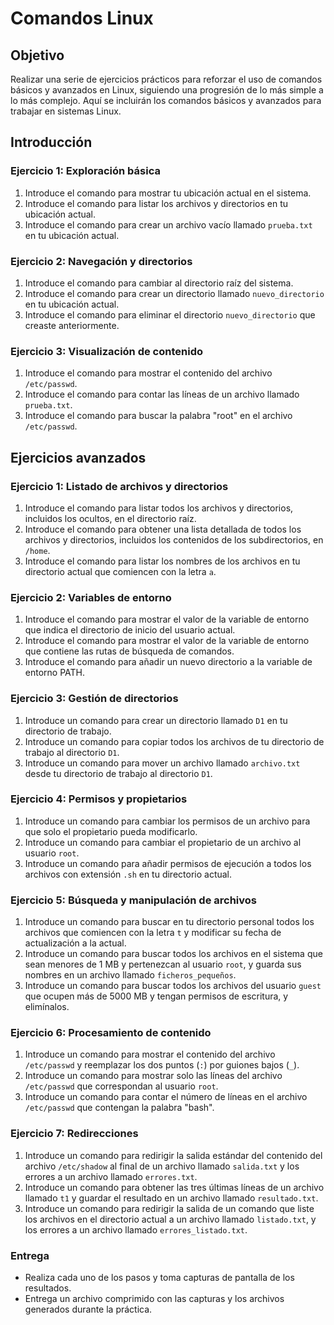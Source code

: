 # Comandos Linux

## Objetivo
Realizar una serie de ejercicios prácticos para reforzar el uso de comandos básicos y avanzados en Linux, siguiendo una progresión de lo más simple a lo más complejo.
Aquí se incluirán los comandos básicos y avanzados para trabajar en sistemas Linux.

## Introducción

### Ejercicio 1: Exploración básica
1. Introduce el comando para mostrar tu ubicación actual en el sistema.
2. Introduce el comando para listar los archivos y directorios en tu ubicación actual.
3. Introduce el comando para crear un archivo vacío llamado `prueba.txt` en tu ubicación actual.

### Ejercicio 2: Navegación y directorios
1. Introduce el comando para cambiar al directorio raíz del sistema.
2. Introduce el comando para crear un directorio llamado `nuevo_directorio` en tu ubicación actual.
3. Introduce el comando para eliminar el directorio `nuevo_directorio` que creaste anteriormente.

### Ejercicio 3: Visualización de contenido
1. Introduce el comando para mostrar el contenido del archivo `/etc/passwd`.
2. Introduce el comando para contar las líneas de un archivo llamado `prueba.txt`.
3. Introduce el comando para buscar la palabra "root" en el archivo `/etc/passwd`.


## Ejercicios avanzados

### Ejercicio 1: Listado de archivos y directorios
1. Introduce el comando para listar todos los archivos y directorios, incluidos los ocultos, en el directorio raíz.
2. Introduce el comando para obtener una lista detallada de todos los archivos y directorios, incluidos los contenidos de los subdirectorios, en `/home`.
3. Introduce el comando para listar los nombres de los archivos en tu directorio actual que comiencen con la letra `a`.

### Ejercicio 2: Variables de entorno
1. Introduce el comando para mostrar el valor de la variable de entorno que indica el directorio de inicio del usuario actual.
2. Introduce el comando para mostrar el valor de la variable de entorno que contiene las rutas de búsqueda de comandos.
3. Introduce el comando para añadir un nuevo directorio a la variable de entorno PATH.

### Ejercicio 3: Gestión de directorios
1. Introduce un comando para crear un directorio llamado `D1` en tu directorio de trabajo.
2. Introduce un comando para copiar todos los archivos de tu directorio de trabajo al directorio `D1`.
3. Introduce un comando para mover un archivo llamado `archivo.txt` desde tu directorio de trabajo al directorio `D1`.

### Ejercicio 4: Permisos y propietarios
1. Introduce un comando para cambiar los permisos de un archivo para que solo el propietario pueda modificarlo.
2. Introduce un comando para cambiar el propietario de un archivo al usuario `root`.
3. Introduce un comando para añadir permisos de ejecución a todos los archivos con extensión `.sh` en tu directorio actual.

### Ejercicio 5: Búsqueda y manipulación de archivos
1. Introduce un comando para buscar en tu directorio personal todos los archivos que comiencen con la letra `t` y modificar su fecha de actualización a la actual.
2. Introduce un comando para buscar todos los archivos en el sistema que sean menores de 1 MB y pertenezcan al usuario `root`, y guarda sus nombres en un archivo llamado `ficheros_pequeños`.
3. Introduce un comando para buscar todos los archivos del usuario `guest` que ocupen más de 5000 MB y tengan permisos de escritura, y elimínalos.

### Ejercicio 6: Procesamiento de contenido
1. Introduce un comando para mostrar el contenido del archivo `/etc/passwd` y reemplazar los dos puntos (`:`) por guiones bajos (`_`).
2. Introduce un comando para mostrar solo las líneas del archivo `/etc/passwd` que correspondan al usuario `root`.
3. Introduce un comando para contar el número de líneas en el archivo `/etc/passwd` que contengan la palabra "bash".

### Ejercicio 7: Redirecciones
1. Introduce un comando para redirigir la salida estándar del contenido del archivo `/etc/shadow` al final de un archivo llamado `salida.txt` y los errores a un archivo llamado `errores.txt`.
2. Introduce un comando para obtener las tres últimas líneas de un archivo llamado `t1` y guardar el resultado en un archivo llamado `resultado.txt`.
3. Introduce un comando para redirigir la salida de un comando que liste los archivos en el directorio actual a un archivo llamado `listado.txt`, y los errores a un archivo llamado `errores_listado.txt`.

### Entrega
- Realiza cada uno de los pasos y toma capturas de pantalla de los resultados.
- Entrega un archivo comprimido con las capturas y los archivos generados durante la práctica.
